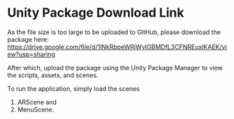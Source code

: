 # Unity Package Download Link
As the file size is too large to be uploaded to GitHub, please download the package here:
https://drive.google.com/file/d/1lNkRbpeWRjWyIGBMDfL3CFNREuxIKAEK/view?usp=sharing

After which, upload the package using the Unity Package Manager to view the scripts, assets, and scenes.

To run the application, simply load the scenes 
1. ARScene and 
2. MenuScene.
